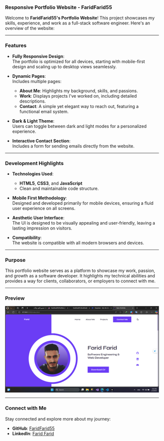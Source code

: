 ### Responsive Portfolio Website - FaridFarid55

Welcome to **FaridFarid55's Portfolio Website**! This project showcases my skills, experience, and work as a full-stack software engineer. Here's an overview of the website:

---

### **Features**

- **Fully Responsive Design**:  
  The portfolio is optimized for all devices, starting with mobile-first design and scaling up to desktop views seamlessly.
- **Dynamic Pages**:  
  Includes multiple pages:
  - **About Me**: Highlights my background, skills, and passions.
  - **Work**: Displays projects I've worked on, including detailed descriptions.
  - **Contact**: A simple yet elegant way to reach out, featuring a functional email system.
- **Dark & Light Theme**:  
  Users can toggle between dark and light modes for a personalized experience.

- **Interactive Contact Section**:  
  Includes a form for sending emails directly from the website.

---

### **Development Highlights**

- **Technologies Used**:

  - **HTML5**, **CSS3**, and **JavaScript**
  - Clean and maintainable code structure.

- **Mobile First Methodology**:  
  Designed and developed primarily for mobile devices, ensuring a fluid user experience on all screens.

- **Aesthetic User Interface**:  
  The UI is designed to be visually appealing and user-friendly, leaving a lasting impression on visitors.

- **Compatibility**:  
  The website is compatible with all modern browsers and devices.

---

### **Purpose**

This portfolio website serves as a platform to showcase my work, passion, and growth as a software developer. It highlights my technical abilities and provides a way for clients, collaborators, or employers to connect with me.

---

### **Preview**

![preview img](/assets/img/README.png)

---

### **Connect with Me**

Stay connected and explore more about my journey:

- **GitHub**: [FaridFarid55](#)
- **LinkedIn**: [Farid Farid](https://www.linkedin.com/in/farid-farid-5a2478276)
